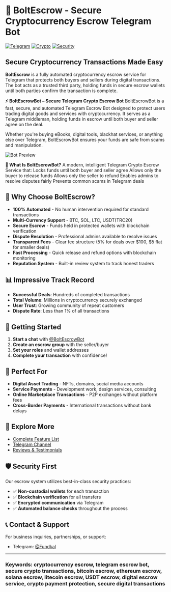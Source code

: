 # 🔐 BoltEscrow - Secure Cryptocurrency Escrow Telegram Bot

[![Telegram](https://img.shields.io/badge/Telegram-Bot-blue.svg)](https://t.me/BoltEscrowBot)
[![Crypto](https://img.shields.io/badge/Crypto-Escrow-orange.svg)](https://github.com/FundKal/BoltEscrowBot)
[![Security](https://img.shields.io/badge/Security-Guaranteed-green.svg)](https://t.me/BoltEscrowVouches)

## Secure Cryptocurrency Transactions Made Easy

**BoltEscrow** is a fully automated cryptocurrency escrow service for Telegram that protects both buyers and sellers during digital transactions. The bot acts as a trusted third party, holding funds in secure escrow wallets until both parties confirm the transaction is complete.

**⚡ BoltEscrowBot – Secure Telegram Crypto Escrow Bot**
BoltEscrowBot is a fast, secure, and automated Telegram Escrow Bot designed to protect users trading digital goods and services with cryptocurrency. It serves as a Telegram middleman, holding funds in escrow until both buyer and seller agree on the deal.

Whether you're buying eBooks, digital tools, blackhat services, or anything else over Telegram, BoltEscrowBot ensures your funds are safe from scams and manipulation.

![Bot Preview](https://iili.io/FTqxRg2.png)

**🔐 What Is BoltEscrowBot?**
A modern, intelligent Telegram Crypto Escrow Service that:
Locks funds until both buyer and seller agree
Allows only the buyer to release funds
Allows only the seller to refund
Enables admins to resolve disputes fairly
Prevents common scams in Telegram deals

## 🌟 Why Choose BoltEscrow?

- **100% Automated** - No human intervention required for standard transactions
- **Multi-Currency Support** - BTC, SOL, LTC, USDT(TRC20)
- **Secure Escrow** - Funds held in protected wallets with blockchain verification
- **Dispute Resolution** - Professional admins available to resolve issues
- **Transparent Fees** - Clear fee structure (5% for deals over $100, $5 flat for smaller deals)
- **Fast Processing** - Quick release and refund options with blockchain monitoring
- **Reputation System** - Built-in review system to track honest traders

## 📊 Impressive Track Record

- **Successful Deals**: Hundreds of completed transactions
- **Total Volume**: Millions in cryptocurrency securely exchanged
- **User Trust**: Growing community of repeat customers
- **Dispute Rate**: Less than 1% of all transactions

## 🚀 Getting Started

1. **Start a chat** with [@BoltEscrowBot](https://t.me/BoltEscrowBot)
2. **Create an escrow group** with the seller/buyer
3. **Set your roles** and wallet addresses
4. **Complete your transaction** with confidence!

## 💼 Perfect For

- **Digital Asset Trading** - NFTs, domains, social media accounts
- **Service Payments** - Development work, design services, consulting
- **Online Marketplace Transactions** - P2P exchanges without platform fees
- **Cross-Border Payments** - International transactions without bank delays

## 📑 Explore More

- [Complete Feature List](./FEATURES.md)
- [Telegram Channel](https://t.me/BoltEscrowUpdates)
- [Reviews & Testimonials](https://t.me/BoltEscrowVouches)

## 🛡️ Security First

Our escrow system utilizes best-in-class security practices:

- ✅ **Non-custodial wallets** for each transaction
- ✅ **Blockchain verification** for all transfers
- ✅ **Encrypted communication** via Telegram
- ✅ **Automated balance checks** throughout the process

## 📞 Contact & Support

For business inquiries, partnerships, or support:
- Telegram: [@Fundkal](https://t.me/FundKal)


---

### Keywords: cryptocurrency escrow, telegram escrow bot, secure crypto transactions, bitcoin escrow, ethereum escrow, solana escrow, litecoin escrow, USDT escrow, digital escrow service, crypto payment protection, secure digital transactions
